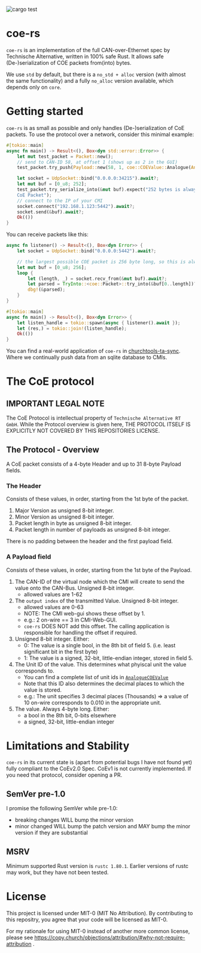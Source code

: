 ![cargo test](https://github.com/curatorsigma/coe-rs/actions/workflows/rust.yml/badge.svg)

# coe-rs
`coe-rs` is an implementation of the full CAN-over-Ethernet spec by Technische Alternative, written in 100% safe Rust.
It allows safe (De-)serialization of COE packets from(into) bytes.

We use `std` by default, but there is a `no_std + alloc` version (with almost the same functionality) and a fully `no_alloc` version available, which depends only on `core`.

# Getting started
`coe-rs` is as small as possible and only handles (De-)serialization of CoE packets.
To use the protocol over a network, consider this minimal example:
```rust
#[tokio::main]
async fn main() -> Result<(), Box<dyn std::error::Error>> {
    let mut test_packet = Packet::new();
    // send to CAN-ID 58, at offset 1 (shows up as 2 in the GUI)
    test_packet.try_push(Payload::new(58, 1, coe::COEValue::Analogue(AnalogueCOEValue::LiterPerPulse_Tens(123))))?;

    let socket = UdpSocket::bind("0.0.0.0:34215").await?;
    let mut buf = [0_u8; 252];
    test_packet.try_serialize_into(&mut buf).expect("252 bytes is always large enough to fit a
    CoE Packet");
    // connect to the IP of your CMI
    socket.connect("192.168.1.123:5442").await?;
    socket.send(&buf).await?;
    Ok(())
}
```

You can receive packets like this:
```rust
async fn listener() -> Result<(), Box<dyn Error>> {
    let socket = UdpSocket::bind("0.0.0.0:5442").await?;

    // the largest possible COE packet is 256 byte long, so this is always safe
    let mut buf = [0_u8; 256];
    loop {
        let (length, _) = socket.recv_from(&mut buf).await?;
        let parsed = TryInto::<coe::Packet>::try_into(&buf[0..length])?;
        dbg!(&parsed);
    }
}

#[tokio::main]
async fn main() -> Result<(), Box<dyn Error>> {
    let listen_handle = tokio::spawn(async { listener().await });
    let (res,) = tokio::join!(listen_handle);
    Ok(())
}
```

You can find a real-world application of `coe-rs` in [churchtools-ta-sync](https://github.com/curatorsigma/churchtools-ta-sync).
Where we continually push data from an sqlite database to CMIs.

# The CoE protocol
## IMPORTANT LEGAL NOTE
The CoE Protocol is intellectual property of `Technische Alternative RT GmbH`.
While the Protocol overview is given here, THE PROTOCOL ITSELF IS EXPLICITLY NOT COVERED BY THIS REPOSITORIES LICENSE.

## The Protocol - Overview
A CoE packet consists of a 4-byte Header and up to 31 8-byte Payload fields.
### The Header
Consists of these values, in order, starting from the 1st byte of the packet.
1. Major Version as unsigned 8-bit integer.
2. Minor Version as unsigned 8-bit integer.
3. Packet length in byte as unsigned 8-bit integer.
4. Packet length in number of payloads as unsigned 8-bit integer.

There is no padding between the header and the first payload field.
### A Payload field
Consists of these values, in order, starting from the 1st byte of the Payload.
1. The CAN-ID of the virtual node which the CMI will create to send the value onto the CAN-Bus. Unsigned 8-bit integer.
    - allowed values are 1-62
2. The `output index` of the transmitted Value. Unsigned 8-bit integer.
    - allowed values are 0-63
    - NOTE: The CMI web-gui shows these offset by 1.
    - e.g.: 2 on-wire == 3 in CMI-Web-GUI.
    - `coe-rs` DOES NOT add this offset. The calling application is responsible for handling the offset if required.
3. Unsigned 8-bit integer. Either:
    - 0: The value is a single bool, in the 8th bit of field 5. (i.e. least significant bit in the first byte)
    - 1: The value is a signed, 32-bit, little-endian integer, stored in field 5.
4. The Unit ID of the value. This determines what phyiscal unit the value corresponds to.
    - You can find a complete list of unit ids in [`AnalogueCOEValue`](crate::AnalogueCOEValue)
    - Note that this ID also determines the decimal places to which the value is stored.
    - e.g.: The unit specifies 3 decimal places (Thousands) => a value of 10 on-wire corresponds to 0.010 in the appropriate unit.
5. The value. Always 4-byte long. Either:
    - a bool in the 8th bit, 0-bits elsewhere
    - a signed, 32-bit, little-endian integer

# Limitations and Stability
`coe-rs` in its current state is (apart from potential bugs I have not found yet) fully compliant to the CoEv2.0 Spec.
CoEv1 is not currently implemented. If you need that protocol, consider opening a PR.

## SemVer pre-1.0
I promise the following SemVer while pre-1.0:
- breaking changes WILL bump the minor version
- minor changed WILL bump the patch version and MAY bump the minor version if they are substantial

## MSRV
Minimum supported Rust version is `rustc 1.80.1`. Earlier versions of rustc may work, but they have not been tested.

# License
This project is licensed under MIT-0 (MIT No Attribution).
By contributing to this repositry, you agree that your code will be licensed as MIT-0.

For my rationale for using MIT-0 instead of another more common license, please see
https://copy.church/objections/attribution/#why-not-require-attribution .

